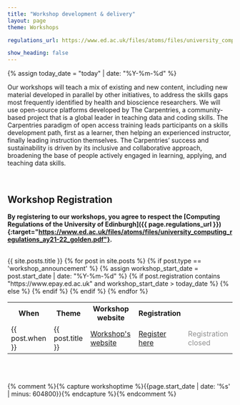 ```yaml
---  
title: "Workshop development & delivery"
layout: page
theme: Workshops

regulations_url: https://www.ed.ac.uk/files/atoms/files/university_computing_regulations_ay21-22_golden.pdf

show_heading: false
---  
```


{% assign today_date = "today" | date: "%Y-%m-%d" %}

Our workshops will teach a mix of existing and new content, including new material developed
in parallel by other initiatives, to address the skills gaps most frequently identified by health and
bioscience researchers. We will use open-source platforms developed by The Carpentries, a
community-based project that is a global leader in teaching data and coding skills. The Carpentries
paradigm of open access training leads participants on a skills development path, first as a learner,
then helping an experienced instructor, finally leading instruction themselves. The Carpentries’
success and sustainability is driven by its inclusive and collaborative approach, broadening the
base of people actively engaged in learning, applying, and teaching data skills. 

<br>

## Workshop Registration


**By registering to our workshops, you agree to respect the [Computing Regulations of the University of Edinburgh]({{ page.regulations_url }}){:target="https://www.ed.ac.uk/files/atoms/files/university_computing_regulations_ay21-22_golden.pdf"}.**

<br>


 <!--table class="center-cell-item"-->
 <table class="table table-striped">
    <tr>
        <th>When</th>
        <th>Theme</th>
        <th>Workshop website</th>
        <th>Registration</th>
    </tr>
    {{ site.posts.title }}
    {% for post in site.posts %}
    {% if post.type == 'workshop_announcement' %}
    {% assign workshop_start_date = post.start_date | date: "%Y-%m-%d" %}
    <tr> 
    	<td>{{ post.when }}</td>
        <td>{{ post.title }}</td>
        <td><a href="{{ post.website }}" target="_blank">Workshop's website</a></td>
        {% if post.registration contains "https://www.epay.ed.ac.uk" and workshop_start_date > today_date %} 
       <td><a href="{{ post.registration }}" target="_blank">Register here</a></td>
       {% else %}
       <td><a style="color: #8f8f8f; "> Registration closed </a></td>
       {% endif %}
    </tr>
    {% endif %}
    {% endfor %}
 </table>
 <br><br>

{% comment %}{% capture workshoptime %}{{page.start_date | date: '%s' |  minus: 604800}}{% endcapture %}{% endcomment %}
